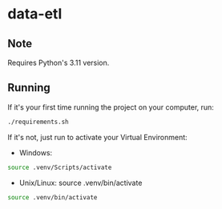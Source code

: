 # data-etl

## Note
Requires Python's 3.11 version.

## Running
If it's your first time running the project on your computer, run:
```bash
./requirements.sh
```

If it's not, just run to activate your Virtual Environment:

- Windows:
```bash
source .venv/Scripts/activate
```
- Unix/Linux:
source .venv/bin/activate
```bash
source .venv/bin/activate
```
